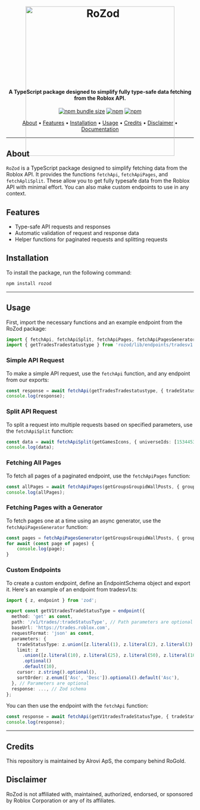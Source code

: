 <h1 align="center" style="height: 200; overflow: 'hidden'">
    <img src="https://github.com/alexop1000/RoZod/assets/46445843/1c2a6cb5-b1d6-4784-b084-0679d81109c3" alt="RoZod" width="400" />
    <br>

</h1>

<h4 align="center">A TypeScript package designed to simplify fully type-safe data fetching from the Roblox API.</h4>

<p align="center">
    <a href="https://www.npmjs.com/package/rozod"><img alt="npm bundle size" src="https://img.shields.io/bundlephobia/minzip/rozod?style=for-the-badge"></a>
    <a href="https://www.npmjs.com/package/rozod"><img alt="npm" src="https://img.shields.io/npm/v/rozod?style=for-the-badge"></a>
    <a href="https://www.npmjs.com/package/rozod"><img alt="npm" src="https://img.shields.io/npm/dt/rozod?style=for-the-badge"></a>
</p>
<p align="center">
  <a href="#about">About</a> •
  <a href="#features">Features</a> •
  <a href="#installation">Installation</a> •
  <a href="#usage">Usage</a> •
  <a href="#credits">Credits</a> •
  <a href="#disclaimer">Disclaimer</a> •
  <a href="http://rozod.alrovi.com">Documentation</a>
</p>

---

## About
`RoZod` is a TypeScript package designed to simplify fetching data from the Roblox API. It provides the functions `fetchApi`, `fetchApiPages`, and `fetchApliSplit`. 
These allow you to get fully typesafe data from the Roblox API with minimal effort. You can also make custom endpoints to use in any context.

## Features

- Type-safe API requests and responses
- Automatic validation of request and response data
- Helper functions for paginated requests and splitting requests

## Installation

To install the package, run the following command:

```bash
npm install rozod
```

---

## Usage
First, import the necessary functions and an example endpoint from the RoZod package:

```ts
import { fetchApi, fetchApiSplit, fetchApiPages, fetchApiPagesGenerator } from 'rozod';
import { getTradesTradestatustype } from 'rozod/lib/endpoints/tradesv1';
```

### Simple API Request

To make a simple API request, use the `fetchApi` function, and any endpoint from our exports:

```ts
const response = await fetchApi(getTradesTradestatustype, { tradeStatusType: 1 });
console.log(response);
```

### Split API Request
To split a request into multiple requests based on specified parameters, use the `fetchApiSplit` function:

```ts
const data = await fetchApiSplit(getGamesIcons, { universeIds: [1534453623, 65241, ...] }, { universeIds: 100 });
console.log(data);
```

### Fetching All Pages
To fetch all pages of a paginated endpoint, use the `fetchApiPages` function:

```ts
const allPages = await fetchApiPages(getGroupsGroupidWallPosts, { groupId: 11479637 });
console.log(allPages);
```
### Fetching Pages with a Generator
To fetch pages one at a time using an async generator, use the `fetchApiPagesGenerator` function:

```ts
const pages = fetchApiPagesGenerator(getGroupsGroupidWallPosts, { groupId: 11479637 });
for await (const page of pages) {
    console.log(page);
}
```

### Custom Endpoints
To create a custom endpoint, define an EndpointSchema object and export it. Here's an example of an endpoint from tradesv1.ts:
```ts
import { z, endpoint } from 'zod';

export const getV1tradesTradeStatusType = endpoint({
  method: 'get' as const,
  path: '/v1/trades/:tradeStatusType', // Path parameters are optional
  baseUrl: 'https://trades.roblox.com',
  requestFormat: 'json' as const,
  parameters: {
    tradeStatusType: z.union([z.literal(1), z.literal(2), z.literal(3), z.literal(4)]),
    limit: z
      .union([z.literal(10), z.literal(25), z.literal(50), z.literal(100)])
      .optional()
      .default(10),
    cursor: z.string().optional(),
    sortOrder: z.enum(['Asc', 'Desc']).optional().default('Asc'),
  }, // Parameters are optional
  response: ..., // Zod schema
};
```
You can then use the endpoint with the `fetchApi` function:
```ts
const response = await fetchApi(getV1tradesTradeStatusType, { tradeStatusType: 1 });
console.log(response);
```

---

## Credits
This repository is maintained by Alrovi ApS, the company behind RoGold.

## Disclaimer
RoZod is not affiliated with, maintained, authorized, endorsed, or sponsored by Roblox Corporation or any of its affiliates.
